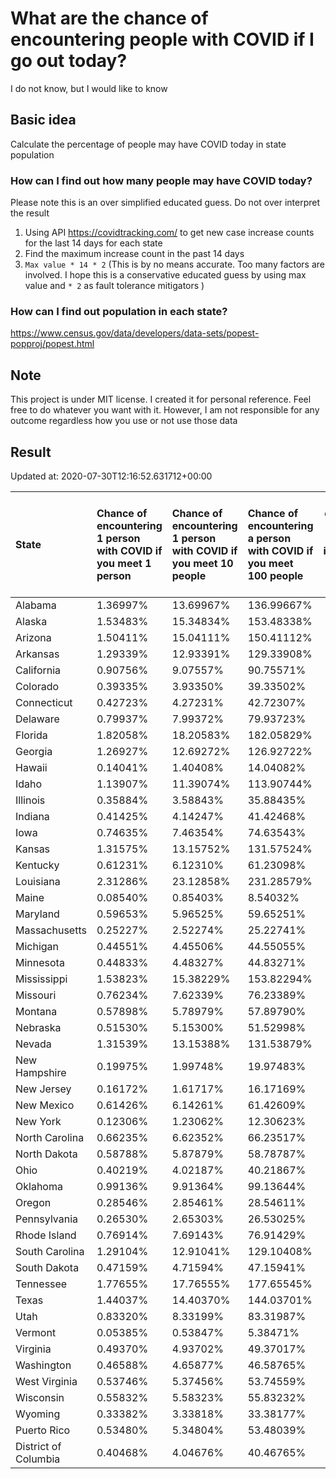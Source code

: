 # What are the chance of encountering people with COVID if I go out today?
I do not know, but I would like to know

## Basic idea
Calculate the percentage of people may have COVID today in state population

### How can I find out how many people may have COVID today?
Please note this is an over simplified educated guess. Do not over interpret the result 
1. Using API https://covidtracking.com/ to get new case increase counts for the last 14 days for each state
2. Find the maximum increase count in the past 14 days
3. `Max value * 14 * 2` (This is by no means accurate. Too many factors are involved. I hope this is a conservative educated guess by using max value and `* 2` as fault tolerance mitigators ) 

### How can I find out population in each state?
https://www.census.gov/data/developers/data-sets/popest-popproj/popest.html

## Note
This project is under MIT license. I created it for personal reference. Feel free to do whatever you want with it. However, I am not responsible for any outcome regardless how you use or not use those data 

## Result

 Updated at: 2020-07-30T12:16:52.631712+00:00

| State                | Chance of encountering 1 person with COVID if you meet 1 person   | Chance of encountering 1 person with COVID if you meet 10 people   | Chance of encountering a person with COVID if you meet 100 people   |   Max count of new case increase in the past 14 days |   Estimated people count with COVID |
|:---------------------|:------------------------------------------------------------------|:-------------------------------------------------------------------|:--------------------------------------------------------------------|-----------------------------------------------------:|------------------------------------:|
| Alabama              | 1.36997%                                                          | 13.69967%                                                          | 136.99667%                                                          |                                                 2399 |                               67172 |
| Alaska               | 1.53483%                                                          | 15.34834%                                                          | 153.48338%                                                          |                                                  401 |                               11228 |
| Arizona              | 1.50411%                                                          | 15.04111%                                                          | 150.41112%                                                          |                                                 3910 |                              109480 |
| Arkansas             | 1.29339%                                                          | 12.93391%                                                          | 129.33908%                                                          |                                                 1394 |                               39032 |
| California           | 0.90756%                                                          | 9.07557%                                                           | 90.75571%                                                           |                                                12807 |                              358596 |
| Colorado             | 0.39335%                                                          | 3.93350%                                                           | 39.33502%                                                           |                                                  809 |                               22652 |
| Connecticut          | 0.42723%                                                          | 4.27231%                                                           | 42.72307%                                                           |                                                  544 |                               15232 |
| Delaware             | 0.79937%                                                          | 7.99372%                                                           | 79.93723%                                                           |                                                  278 |                                7784 |
| Florida              | 1.82058%                                                          | 18.20583%                                                          | 182.05829%                                                          |                                                13965 |                              391020 |
| Georgia              | 1.26927%                                                          | 12.69272%                                                          | 126.92722%                                                          |                                                 4813 |                              134764 |
| Hawaii               | 0.14041%                                                          | 1.40408%                                                           | 14.04082%                                                           |                                                   71 |                                1988 |
| Idaho                | 1.13907%                                                          | 11.39074%                                                          | 113.90744%                                                          |                                                  727 |                               20356 |
| Illinois             | 0.35884%                                                          | 3.58843%                                                           | 35.88435%                                                           |                                                 1624 |                               45472 |
| Indiana              | 0.41425%                                                          | 4.14247%                                                           | 41.42468%                                                           |                                                  996 |                               27888 |
| Iowa                 | 0.74635%                                                          | 7.46354%                                                           | 74.63543%                                                           |                                                  841 |                               23548 |
| Kansas               | 1.31575%                                                          | 13.15752%                                                          | 131.57524%                                                          |                                                 1369 |                               38332 |
| Kentucky             | 0.61231%                                                          | 6.12310%                                                           | 61.23098%                                                           |                                                  977 |                               27356 |
| Louisiana            | 2.31286%                                                          | 23.12858%                                                          | 231.28579%                                                          |                                                 3840 |                              107520 |
| Maine                | 0.08540%                                                          | 0.85403%                                                           | 8.54032%                                                            |                                                   41 |                                1148 |
| Maryland             | 0.59653%                                                          | 5.96525%                                                           | 59.65251%                                                           |                                                 1288 |                               36064 |
| Massachusetts        | 0.25227%                                                          | 2.52274%                                                           | 25.22741%                                                           |                                                  621 |                               17388 |
| Michigan             | 0.44551%                                                          | 4.45506%                                                           | 44.55055%                                                           |                                                 1589 |                               44492 |
| Minnesota            | 0.44833%                                                          | 4.48327%                                                           | 44.83271%                                                           |                                                  903 |                               25284 |
| Mississippi          | 1.53823%                                                          | 15.38229%                                                          | 153.82294%                                                          |                                                 1635 |                               45780 |
| Missouri             | 0.76234%                                                          | 7.62339%                                                           | 76.23389%                                                           |                                                 1671 |                               46788 |
| Montana              | 0.57898%                                                          | 5.78979%                                                           | 57.89790%                                                           |                                                  221 |                                6188 |
| Nebraska             | 0.51530%                                                          | 5.15300%                                                           | 51.52998%                                                           |                                                  356 |                                9968 |
| Nevada               | 1.31539%                                                          | 13.15388%                                                          | 131.53879%                                                          |                                                 1447 |                               40516 |
| New Hampshire        | 0.19975%                                                          | 1.99748%                                                           | 19.97483%                                                           |                                                   97 |                                2716 |
| New Jersey           | 0.16172%                                                          | 1.61717%                                                           | 16.17169%                                                           |                                                  513 |                               14364 |
| New Mexico           | 0.61426%                                                          | 6.14261%                                                           | 61.42609%                                                           |                                                  460 |                               12880 |
| New York             | 0.12306%                                                          | 1.23062%                                                           | 12.30623%                                                           |                                                  855 |                               23940 |
| North Carolina       | 0.66235%                                                          | 6.62352%                                                           | 66.23517%                                                           |                                                 2481 |                               69468 |
| North Dakota         | 0.58788%                                                          | 5.87879%                                                           | 58.78787%                                                           |                                                  160 |                                4480 |
| Ohio                 | 0.40219%                                                          | 4.02187%                                                           | 40.21867%                                                           |                                                 1679 |                               47012 |
| Oklahoma             | 0.99136%                                                          | 9.91364%                                                           | 99.13644%                                                           |                                                 1401 |                               39228 |
| Oregon               | 0.28546%                                                          | 2.85461%                                                           | 28.54611%                                                           |                                                  430 |                               12040 |
| Pennsylvania         | 0.26530%                                                          | 2.65303%                                                           | 26.53025%                                                           |                                                 1213 |                               33964 |
| Rhode Island         | 0.76914%                                                          | 7.69143%                                                           | 76.91429%                                                           |                                                  291 |                                8148 |
| South Carolina       | 1.29104%                                                          | 12.91041%                                                          | 129.10408%                                                          |                                                 2374 |                               66472 |
| South Dakota         | 0.47159%                                                          | 4.71594%                                                           | 47.15941%                                                           |                                                  149 |                                4172 |
| Tennessee            | 1.77655%                                                          | 17.76555%                                                          | 177.65545%                                                          |                                                 4333 |                              121324 |
| Texas                | 1.44037%                                                          | 14.40370%                                                          | 144.03701%                                                          |                                                14916 |                              417648 |
| Utah                 | 0.83320%                                                          | 8.33199%                                                           | 83.31987%                                                           |                                                  954 |                               26712 |
| Vermont              | 0.05385%                                                          | 0.53847%                                                           | 5.38471%                                                            |                                                   12 |                                 336 |
| Virginia             | 0.49370%                                                          | 4.93702%                                                           | 49.37017%                                                           |                                                 1505 |                               42140 |
| Washington           | 0.46588%                                                          | 4.65877%                                                           | 46.58765%                                                           |                                                 1267 |                               35476 |
| West Virginia        | 0.53746%                                                          | 5.37456%                                                           | 53.74559%                                                           |                                                  344 |                                9632 |
| Wisconsin            | 0.55832%                                                          | 5.58323%                                                           | 55.83232%                                                           |                                                 1161 |                               32508 |
| Wyoming              | 0.33382%                                                          | 3.33818%                                                           | 33.38177%                                                           |                                                   69 |                                1932 |
| Puerto Rico          | 0.53480%                                                          | 5.34804%                                                           | 53.48039%                                                           |                                                  610 |                               17080 |
| District of Columbia | 0.40468%                                                          | 4.04676%                                                           | 40.46765%                                                           |                                                  102 |                                2856 |